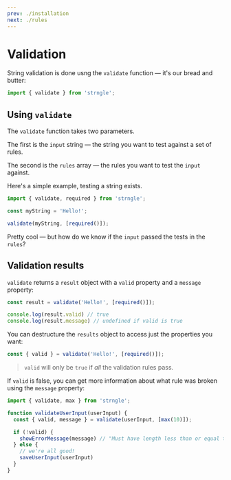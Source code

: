 ```yaml
---
prev: ./installation
next: ./rules
---
```


# Validation

String validation is done usng the `validate` function — it's our bread and butter:

```js
import { validate } from 'strngle';
```

## Using `validate`

The `validate` function takes two parameters.

The first is the `input` string — the string you want to test against a set of rules.

The second is the `rules` array — the rules you want to test the `input` against.

Here's a simple example, testing a string exists.

```js
import { validate, required } from 'strngle';

const myString = 'Hello!';

validate(myString, [required()]);
```

Pretty cool — but how do we know if the `input` passed the tests in the `rules`?

## Validation results

`validate` returns a `result` object with a `valid` property and a `message` property:

```js
const result = validate('Hello!', [required()]);

console.log(result.valid) // true
console.log(result.message) // undefined if valid is true
```

You can destructure the `results` object to access just the properties you want:

```js
const { valid } = validate('Hello!', [required()]);
```

> `valid` will only be `true` if _all_ the validation rules pass.

If `valid` is false, you can get more information about what rule was broken using the `message` property:

```js
import { validate, max } from 'strngle';

function validateUserInput(userInput) {
  const { valid, message } = validate(userInput, [max(10)]);

  if (!valid) {
    showErrorMessage(message) // "Must have length less than or equal to [10]"
  } else {
    // we're all good!
    saveUserInput(userInput)
  }
}
```
